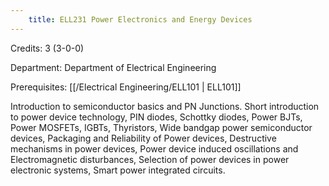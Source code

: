 ```yaml
---
    title: ELL231 Power Electronics and Energy Devices
---
```

Credits: 3 (3-0-0)

Department: Department of Electrical Engineering

Prerequisites: [[/Electrical Engineering/ELL101 | ELL101]]

Introduction to semiconductor basics and PN Junctions. Short introduction to power device technology, PIN diodes, Schottky diodes, Power BJTs, Power MOSFETs, IGBTs, Thyristors, Wide bandgap power semiconductor devices, Packaging and Reliability of Power devices, Destructive mechanisms in power devices, Power device induced oscillations and Electromagnetic disturbances, Selection of power devices in power electronic systems, Smart power integrated circuits.